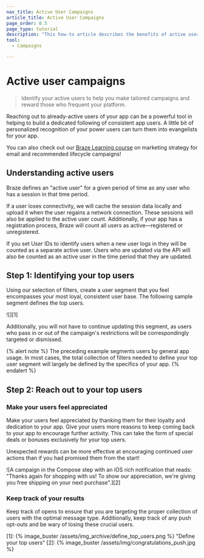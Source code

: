 ```yaml
---
nav_title: Active User Campaigns
article_title: Active User Campaigns
page_order: 0.5
page_type: tutorial
description: "This how-to article describes the benefits of active user campaigns within the Braze dashboard and the steps to create and set up one."
tool: 
  - Campaigns

---
```


# Active user campaigns

> Identify your active users to help you make tailored campaigns and reward those who frequent your platform. 

Reaching out to already-active users of your app can be a powerful tool in helping to build a dedicated following of consistent app users. A little bit of personalized recognition of your power users can turn them into evangelists for your app.

You can also check out our [Braze Learning course](https://learning.braze.com/quick-overview-segment-and-campaign-setup) on marketing strategy for email and recommended lifecycle campaigns!

## Understanding active users

Braze defines an "active user" for a given period of time as any user who has a session in that time period.

If a user loses connectivity, we will cache the session data locally and upload it when the user regains a network connection. These sessions will also be applied to the active user count. Additionally, if your app has a registration process, Braze will count all users as active—registered or unregistered.

If you set User IDs to identify users when a new user logs in they will be counted as a separate active user. Users who are updated via the API will also be counted as an active user in the time period that they are updated.

## Step 1: Identifying your top users

Using our selection of filters, create a user segment that you feel encompasses your most loyal, consistent user base. The following sample segment defines the top users.

![][1]

Additionally, you will not have to continue updating this segment, as users who pass in or out of the campaign's restrictions will be correspondingly targeted or dismissed.

{% alert note %}
The preceding example segments users by general app usage. In most cases, the total collection of filters needed to define your top user segment will largely be defined by the specifics of your app.
{% endalert %}

## Step 2: Reach out to your top users

### Make your users feel appreciated

Make your users feel appreciated by thanking them for their loyalty and dedication to your app. Give your users more reasons to keep coming back to your app to encourage further activity. This can take the form of special deals or bonuses exclusively for your top users. 

Unexpected rewards can be more effective at encouraging continued user actions than if you had promised them from the start!

![A campaign in the Compose step with an iOS rich notification that reads: "Thanks again for shopping with us! To show our appreciation, we're giving you free shipping on your next purchase".][2]

### Keep track of your results

Keep track of opens to ensure that you are targeting the proper collection of users with the optimal message type. Additionally, keep track of any push opt-outs and be wary of losing these crucial users.

[1]: {% image_buster /assets/img_archive/define_top_users.png %} "Define your top users"
[2]: {% image_buster /assets/img/congratulations_push.jpg %}